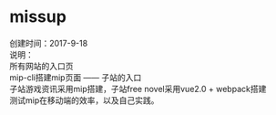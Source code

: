 # missup
创建时间：2017-9-18<br>
说明：<br>
所有网站的入口页<br>
mip-cli搭建mip页面 —— 子站的入口<br>
子站游戏资讯采用mip搭建，子站free novel采用vue2.0 + webpack搭建<br>
测试mip在移动端的效率，以及自己实践。
